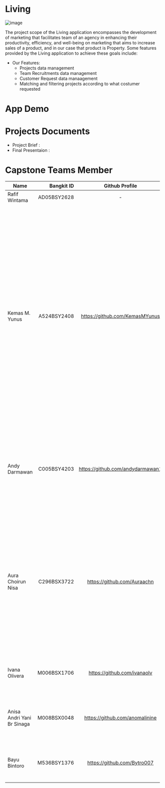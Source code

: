 # Living
![image](-)

The project scope of the Living application encompasses the development of marketing that facilitates team  of an agency in enhancing their productivity, efficiency, and well-being on marketing that aims to increase sales of a product, and in our case that product is Property. Some features provided by the Living application to achieve these goals include:
* Our Features:
    * Projects data management
    * Team Recruitments data management
    * Customer Request data manaagement
    * Matching and filtering projects according to what costumer requested

# App Demo

# Projects Documents

* Project Brief :
* Final Presentaion :

# Capstone Teams Member
| Name  | Bangkit ID  | Github Profile | Task |
| ------------- |-------------:  | :----------:| :----------|
| Rafif Wintama      | AD05BSY2628       | -  | - |
| Kemas M. Yunus      | A524BSY2408       | https://github.com/KemasMYunus  | Creating registration feature, designing the user interface for the registration page, creating login feature, designing the user interface for the login page, implementing user authentication, creating MySQL database for testing login/register features, creating APIs for testing login/register features, developing recruitment feature with CRUD operations, designing the user interface for the recruitment feature |
| Andy Darmawan      | C005BSY4203       | https://github.com/andydarmawan1  | Setting up GCP Project, Setting up and managing IAM Permission,  Setting up deployment API for Machine Learning model to GCP using App Engine |
| Aura Choirun Nisa      | C296BSX3722      | https://github.com/Auraachn  | Setting up and managing CLoud MySQL, Setting up and managing Cloud Storage Bucket, Build and develop API for Mobile Dev, Setting up deployment API for mobile app to GCP using App Engine, Create a simple dashboard in logging to for monitoring service availability  |
| Ivana Olivera      | M006BSX1706       | https://github.com/ivanaolv  | Collect data, cleaning data, find several models to references, building model |
| Anisa Andri Yani Br Sinaga     | M008BSX0048      | https://github.com/anomalinine | Collect Prepare and Cleaning Data, Research Algorithm, Building a Model, Train and Error |
| Bayu Bintoro     | M536BSY1376      |   https://github.com/Bytro007  | Collect data, Prepare data, research suitable algorithm model |
